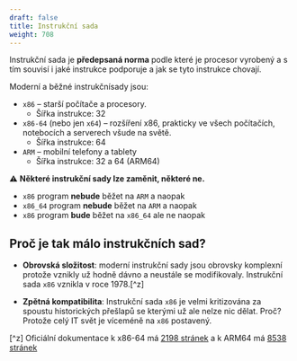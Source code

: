 ```yaml
---
draft: false
title: Instrukční sada
weight: 708
---
```


Instrukční sada je **předepsaná norma** podle které je procesor vyrobený a s tím souvisí i jaké instrukce podporuje a jak se tyto instrukce chovají.

Moderní a běžné instrukčnísady jsou:

- `x86` – starší počítače a procesory.
  - Šířka instrukce: 32
- `x86-64` (nebo jen `x64`) – rozšíření x86, prakticky ve všech počítačích, notebocích a serverech všude na světě.
  - Šířka instrukce: 64
- `ARM` – mobilní telefony a tablety
  - Šířka instrukce: 32 a 64 (ARM64)

⚠️ **Některé instrukční sady lze zaměnit, některé ne.**

- `x86` program **nebude** běžet na `ARM` a naopak
- `x86_64` program **nebude** běžet na `ARM` a naopak
- `x86` program **bude** běžet na `x86_64` ale ne naopak

## Proč je tak málo instrukčních sad?

- **Obrovská složitost**: moderní instrukční sady jsou obrovsky komplexní protože vznikly už hodně dávno a neustále se modifikovaly. Instrukční sada `x86` vznikla v roce 1978.[^z]

- **Zpětná kompatibilita**: Instrukční sada `x86` je velmi kritizována za spoustu historických přešlapů se kterými už ale nelze nic dělat. Proč? Protože celý IT svět je víceméně na `x86` postavený.

[^z] Oficiální dokumentace k x86-64 má [2198 stránek](https://www.intel.com/content/dam/www/public/us/en/documents/manuals/64-ia-32-architectures-software-developer-instruction-set-reference-manual-325383.pdf) a k ARM64 má [8538 stránek](https://www.intel.com/content/dam/www/public/us/en/documents/manuals/64-ia-32-architectures-software-developer-instruction-set-reference-manual-325383.pdf)
